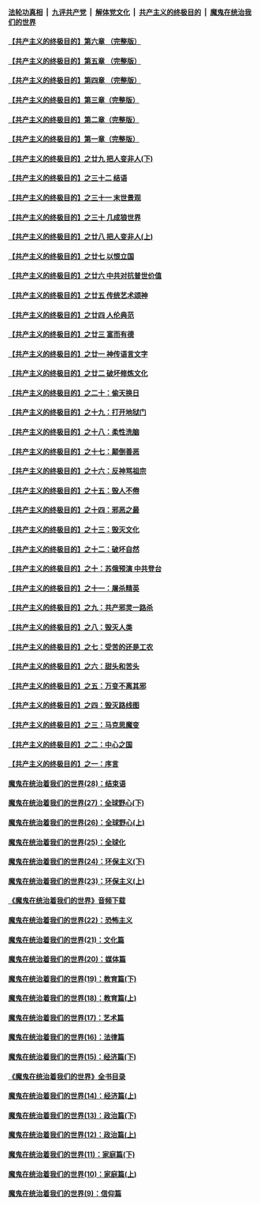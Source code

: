 ####  [法轮功真相](../../../../basic/blob/master/README.md?t=04190430) &nbsp;|&nbsp; [九评共产党](../../../../9ping.md/blob/master/README.md?t=04190430) &nbsp;|&nbsp; [解体党文化](../../../../jtdwh.md/blob/master/README.md?t=04190430)  &nbsp;|&nbsp; [共产主义的终极目的](../../../../gczydzjmd.md/blob/master/README.md?t=04190430) &nbsp;|&nbsp; [魔鬼在统治我们的世界](../../../../mgztzwmdsj.md/blob/master/README.md?t=04190430) 

#### [【共产主义的终极目的】第六章 （完整版）](../pages/nsc422/n11428913.md?t=04190430) 

#### [【共产主义的终极目的】第五章 （完整版）](../pages/nsc422/n11428912.md?t=04190430) 

#### [【共产主义的终极目的】第四章 （完整版）](../pages/nsc422/n11428907.md?t=04190430) 

#### [【共产主义的终极目的】第三章（完整版）](../pages/nsc422/n11428848.md?t=04190430) 

#### [【共产主义的终极目的】第二章（完整版）](../pages/nsc422/n11428831.md?t=04190430) 

#### [【共产主义的终极目的】第一章（完整版）](../pages/nsc422/n11417651.md?t=04190430) 

#### [【共产主义的终极目的】之廿九 把人变非人(下)](../pages/nsc422/n11344140.md?t=04190430) 

#### [【共产主义的终极目的】之三十二 结语](../pages/nsc422/n11360535.md?t=04190430) 

#### [【共产主义的终极目的】之三十一 末世景观](../pages/nsc422/n11351129.md?t=04190430) 

#### [【共产主义的终极目的】之三十 几成狼世界](../pages/nsc422/n11348280.md?t=04190430) 

#### [【共产主义的终极目的】之廿八 把人变非人(上)](../pages/nsc422/n11340492.md?t=04190430) 

#### [【共产主义的终极目的】之廿七 以恨立国](../pages/nsc422/n11336944.md?t=04190430) 

#### [【共产主义的终极目的】之廿六 中共对抗普世价值](../pages/nsc422/n11324785.md?t=04190430) 

#### [【共产主义的终极目的】之廿五 传统艺术颂神](../pages/nsc422/n11296396.md?t=04190430) 

#### [【共产主义的终极目的】之廿四 人伦典范](../pages/nsc422/n11296397.md?t=04190430) 

#### [【共产主义的终极目的】之廿三 富而有德](../pages/nsc422/n11283598.md?t=04190430) 

#### [【共产主义的终极目的】之廿一 神传语言文字](../pages/nsc422/n11263265.md?t=04190430) 

#### [【共产主义的终极目的】之廿二 破坏修炼文化](../pages/nsc422/n11245728.md?t=04190430) 

#### [【共产主义的终极目的】之二十：偷天换日](../pages/nsc422/n11238846.md?t=04190430) 

#### [【共产主义的终极目的】之十九：打开地狱门](../pages/nsc422/n11206376.md?t=04190430) 

#### [【共产主义的终极目的】之十八：柔性洗脑](../pages/nsc422/n11199994.md?t=04190430) 

#### [【共产主义的终极目的】之十七：颠倒善恶](../pages/nsc422/n11179782.md?t=04190430) 

#### [【共产主义的终极目的】之十六：反神骂祖宗](../pages/nsc422/n11166798.md?t=04190430) 

#### [【共产主义的终极目的】之十五：毁人不倦](../pages/nsc422/n11166792.md?t=04190430) 

#### [【共产主义的终极目的】之十四：邪恶之最](../pages/nsc422/n11150249.md?t=04190430) 

#### [【共产主义的终极目的】之十三：毁灭文化](../pages/nsc422/n11135227.md?t=04190430) 

#### [【共产主义的终极目的】之十二：破坏自然](../pages/nsc422/n11135214.md?t=04190430) 

#### [【共产主义的终极目的】之十：苏俄预演 中共登台](../pages/nsc422/n11118424.md?t=04190430) 

#### [【共产主义的终极目的】之十一：屠杀精英](../pages/nsc422/n11118442.md?t=04190430) 

#### [【共产主义的终极目的】之九：共产邪灵一路杀](../pages/nsc422/n11114139.md?t=04190430) 

#### [【共产主义的终极目的】之八：毁灭人类](../pages/nsc422/n11108503.md?t=04190430) 

#### [【共产主义的终极目的】之七：受苦的还是工农](../pages/nsc422/n11101809.md?t=04190430) 

#### [【共产主义的终极目的】之六：甜头和苦头](../pages/nsc422/n11096971.md?t=04190430) 

#### [【共产主义的终极目的】之五：万变不离其邪](../pages/nsc422/n11091285.md?t=04190430) 

#### [【共产主义的终极目的】之四：毁灭路线图](../pages/nsc422/n11086284.md?t=04190430) 

#### [【共产主义的终极目的】之三：马克思魔变](../pages/nsc422/n11061941.md?t=04190430) 

#### [【共产主义的终极目的】之二：中心之国](../pages/nsc422/n11047728.md?t=04190430) 

#### [【共产主义的终极目的】之一：序言](../pages/nsc422/n11086077.md?t=04190430) 

#### [魔鬼在统治着我们的世界(28)：结束语](../pages/nsc422/n10936246.md?t=04190430) 

#### [魔鬼在统治着我们的世界(27)：全球野心(下)](../pages/nsc422/n10928319.md?t=04190430) 

#### [魔鬼在统治着我们的世界(26)：全球野心(上)](../pages/nsc422/n10900318.md?t=04190430) 

#### [魔鬼在统治着我们的世界(25)：全球化](../pages/nsc422/n10788205.md?t=04190430) 

#### [魔鬼在统治着我们的世界(24)：环保主义(下)](../pages/nsc422/n10695307.md?t=04190430) 

#### [魔鬼在统治着我们的世界(23)：环保主义(上)](../pages/nsc422/n10688613.md?t=04190430) 

#### [《魔鬼在统治着我们的世界》音频下载](../pages/nsc422/n10635553.md?t=04190430) 

#### [魔鬼在统治着我们的世界(22)：恐怖主义](../pages/nsc422/n10614727.md?t=04190430) 

#### [魔鬼在统治着我们的世界(21)：文化篇](../pages/nsc422/n10597706.md?t=04190430) 

#### [魔鬼在统治着我们的世界(20)：媒体篇](../pages/nsc422/n10586579.md?t=04190430) 

#### [魔鬼在统治着我们的世界(19)：教育篇(下)](../pages/nsc422/n10564808.md?t=04190430) 

#### [魔鬼在统治着我们的世界(18)：教育篇(上)](../pages/nsc422/n10526970.md?t=04190430) 

#### [魔鬼在统治着我们的世界(17)：艺术篇](../pages/nsc422/n10499093.md?t=04190430) 

#### [魔鬼在统治着我们的世界(16)：法律篇](../pages/nsc422/n10485969.md?t=04190430) 

#### [魔鬼在统治着我们的世界(15)：经济篇(下)](../pages/nsc422/n10469975.md?t=04190430) 

#### [《魔鬼在统治着我们的世界》全书目录](../pages/nsc422/n10464261.md?t=04190430) 

#### [魔鬼在统治着我们的世界(14)：经济篇(上)](../pages/nsc422/n10457370.md?t=04190430) 

#### [魔鬼在统治着我们的世界(13)：政治篇(下)](../pages/nsc422/n10448270.md?t=04190430) 

#### [魔鬼在统治着我们的世界(12)：政治篇(上)](../pages/nsc422/n10444576.md?t=04190430) 

#### [魔鬼在统治着我们的世界(11)：家庭篇(下)](../pages/nsc422/n10440961.md?t=04190430) 

#### [魔鬼在统治着我们的世界(10)：家庭篇(上)](../pages/nsc422/n10435448.md?t=04190430) 

#### [魔鬼在统治着我们的世界(9)：信仰篇](../pages/nsc422/n10432159.md?t=04190430) 

